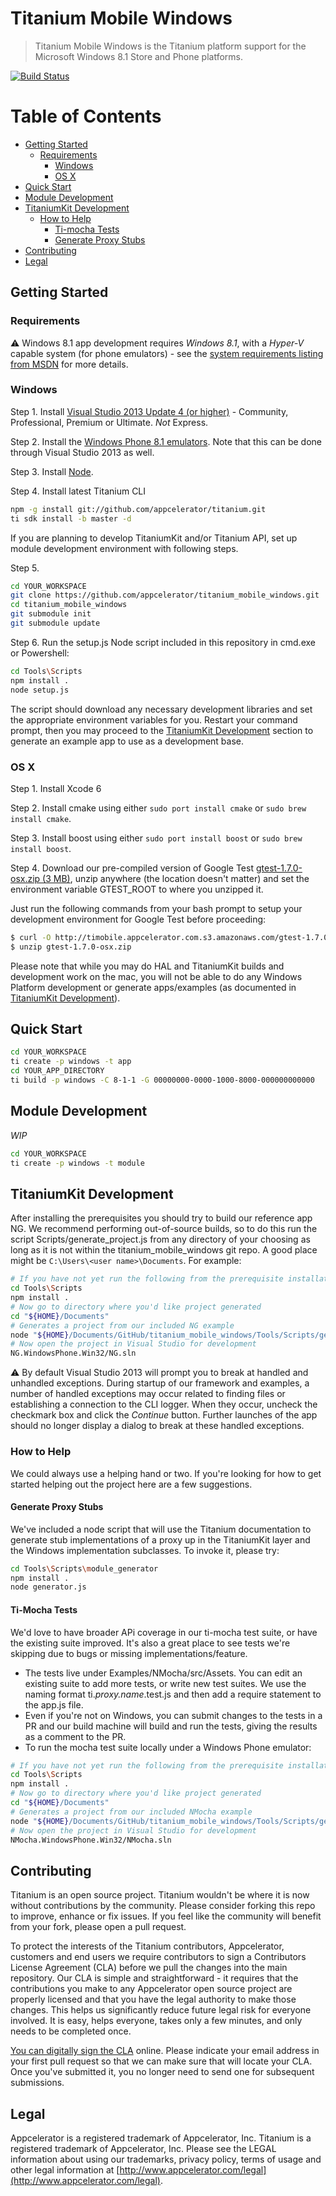 # Titanium Mobile Windows

> Titanium Mobile Windows is the Titanium platform support for the Microsoft Windows 8.1 Store and Phone platforms.

[![Build Status](http://studio-jenkins.appcelerator.org/buildStatus/icon?job=titanium_mobile_windows)](http://studio-jenkins.appcelerator.org/job/titanium_mobile_windows/)

Table of Contents
=================

  * [Getting Started](#getting-started)
    * [Requirements](#requirements)
      * [Windows](#windows)
      * [OS X](#os-x)
  * [Quick Start](#quick-start)
  * [Module Development](#module_development)
  * [TitaniumKit Development](#titaniumkit_development)
    * [How to Help](#how-to-help)
      * [Ti-mocha Tests](#ti-mocha-tests)
      * [Generate Proxy Stubs](#generate-proxy-stubs)
  * [Contributing](#contributing)
  * [Legal](#legal)

## Getting Started

### Requirements

:warning: Windows 8.1 app development requires *Windows 8.1*, with a *Hyper-V* capable system (for phone emulators) - see the [system requirements listing from MSDN](https://msdn.microsoft.com/en-us/library/windows/apps/ff626524%28v=vs.105%29.aspx) for more details.

### Windows

Step 1. Install [Visual Studio 2013 Update 4 (or higher)](https://www.visualstudio.com/en-us/downloads/download-visual-studio-vs.aspx) - Community, Professional, Premium or Ultimate. *Not* Express.

Step 2. Install the [Windows Phone 8.1 emulators](https://dev.windows.com/en-us/develop/download-phone-sdk). Note that this can be done through Visual Studio 2013 as well.

Step 3. Install [Node](https://nodejs.org/download/).

Step 4. Install latest Titanium CLI

```bash
npm -g install git://github.com/appcelerator/titanium.git
ti sdk install -b master -d
```

If you are planning to develop TitaniumKit and/or Titanium API, set up module development environment with following steps.

Step 5.

```bash
cd YOUR_WORKSPACE
git clone https://github.com/appcelerator/titanium_mobile_windows.git
cd titanium_mobile_windows
git submodule init
git submodule update
```

Step 6. Run the setup.js Node script included in this repository in cmd.exe or Powershell:

```bash
cd Tools\Scripts
npm install .
node setup.js
```

The script should download any necessary development libraries and set the appropriate environment variables for you. Restart your command prompt, then you may proceed to the [TitaniumKit Development](#titaniumkit_development) section to generate an example app to use as a development base.

### OS X

Step 1. Install Xcode 6

Step 2. Install cmake using either `sudo port install cmake` or `sudo brew install cmake`.

Step 3. Install boost using either `sudo port install boost` or `sudo brew install boost`.

Step 4. Download our pre-compiled version of Google Test [gtest-1.7.0-osx.zip (3 MB)](http://timobile.appcelerator.com.s3.amazonaws.com/gtest-1.7.0-osx.zip), unzip anywhere (the location doesn't matter) and set the environment variable GTEST_ROOT to where you unzipped it.

Just run the following commands from your bash prompt to setup your development environment for Google Test before proceeding:

```bash
$ curl -O http://timobile.appcelerator.com.s3.amazonaws.com/gtest-1.7.0-osx.zip
$ unzip gtest-1.7.0-osx.zip
```

Please note that while you may do HAL and TitaniumKit builds and development work on the mac, you will not be able to do any Windows Platform development or generate apps/examples (as documented in [TitaniumKit Development](#titaniumkit_development)).

## Quick Start

```bash
cd YOUR_WORKSPACE
ti create -p windows -t app
cd YOUR_APP_DIRECTORY
ti build -p windows -C 8-1-1 -G 00000000-0000-1000-8000-000000000000
```

## Module Development

*WIP*

```bash
cd YOUR_WORKSPACE
ti create -p windows -t module
```

## TitaniumKit Development

After installing the prerequisites you should try to build our
reference app NG. We recommend performing out-of-source builds,
so to do this run the script Scripts/generate_project.js from any
directory of your choosing as long as it is not within the
titanium_mobile_windows git repo. A good place might be
`C:\Users\<user name>\Documents`. For example:

```bash
# If you have not yet run the following from the prerequisite installation steps above, please do:
cd Tools\Scripts
npm install .
# Now go to directory where you'd like project generated
cd "${HOME}/Documents"
# Generates a project from our included NG example
node "${HOME}/Documents/GitHub/titanium_mobile_windows/Tools/Scripts/generate_project.js" new NG
# Now open the project in Visual Studio for development
NG.WindowsPhone.Win32/NG.sln
```

:warning: By default Visual Studio 2013 will prompt you to break at handled and unhandled exceptions. During startup of our framework and examples, a number of handled exceptions may occur related to finding files or establishing a connection to the CLI logger. When they occur, uncheck the checkmark box and click the *Continue* button. Further launches of the app should no longer display a dialog to break at these handled exceptions.

### How to Help

We could always use a helping hand or two. If you're looking for how to get started helping out the project here are a few suggestions.

#### Generate Proxy Stubs
We've included a node script that will use the Titanium documentation to generate stub implementations of a proxy up in the TitaniumKit layer and the Windows implementation subclasses. To invoke it, please try:

```bash
cd Tools\Scripts\module_generator
npm install .
node generator.js
```

#### Ti-Mocha Tests

We'd love to have broader APi coverage in our ti-mocha test suite, or have the existing suite improved. It's also a great place to see tests we're skipping due to bugs or missing implementations/feature.
  - The tests live under Examples/NMocha/src/Assets. You can edit an existing suite to add more tests, or write new test suites. We use the naming format ti._proxy.name_.test.js and then add a require statement to the app.js file.
  - Even if you're not on Windows, you can submit changes to the tests in a PR and our build machine will build and run the tests, giving the results as a comment to the PR.
  - To run the mocha test suite locally under a Windows Phone emulator:
```bash
# If you have not yet run the following from the prerequisite installation steps above, please do:
cd Tools\Scripts
npm install .
# Now go to directory where you'd like project generated
cd "${HOME}/Documents"
# Generates a project from our included NMocha example
node "${HOME}/Documents/GitHub/titanium_mobile_windows/Tools/Scripts/generate_project.js" new NMocha
# Now open the project in Visual Studio for development
NMocha.WindowsPhone.Win32/NMocha.sln
```

## Contributing

Titanium is an open source project.  Titanium wouldn't be where it is
now without contributions by the community. Please consider forking
this repo to improve, enhance or fix issues. If you feel like the
community will benefit from your fork, please open a pull request.

To protect the interests of the Titanium contributors, Appcelerator,
customers and end users we require contributors to sign a Contributors
License Agreement (CLA) before we pull the changes into the main
repository. Our CLA is simple and straightforward - it requires that
the contributions you make to any Appcelerator open source project are
properly licensed and that you have the legal authority to make those
changes. This helps us significantly reduce future legal risk for
everyone involved. It is easy, helps everyone, takes only a few
minutes, and only needs to be completed once.

[You can digitally sign the CLA](https://cla.appcelerator.com/) online. Please
indicate your email address in your first pull request so that we can
make sure that will locate your CLA.  Once you've submitted it, you no
longer need to send one for subsequent submissions.

## Legal

Appcelerator is a registered trademark of Appcelerator, Inc. Titanium is a registered trademark of Appcelerator, Inc.  Please see the LEGAL information about using our trademarks, privacy policy, terms of usage and other legal information at [http://www.appcelerator.com/legal](http://www.appcelerator.com/legal).


